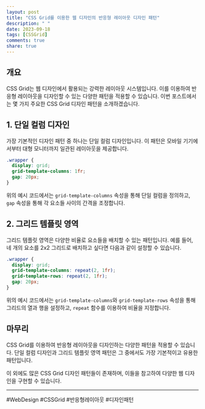 ```yaml
---
layout: post
title: "CSS Grid를 이용한 웹 디자인의 반응형 레이아웃 디자인 패턴"
description: " "
date: 2023-09-18
tags: [CSSGrid]
comments: true
share: true
---
```


## 개요

CSS Grid는 웹 디자인에서 활용되는 강력한 레이아웃 시스템입니다. 이를 이용하여 반응형 레이아웃을 디자인할 수 있는 다양한 패턴을 적용할 수 있습니다. 이번 포스트에서는 몇 가지 주요한 CSS Grid 디자인 패턴을 소개하겠습니다.

## 1. 단일 컬럼 디자인

가장 기본적인 디자인 패턴 중 하나는 단일 컬럼 디자인입니다. 이 패턴은 모바일 기기에서부터 대형 모니터까지 일관된 레이아웃을 제공합니다. 

```css
.wrapper {
  display: grid;
  grid-template-columns: 1fr;
  gap: 20px;
}
```

위의 예시 코드에서는 `grid-template-columns` 속성을 통해 단일 컬럼을 정의하고, `gap` 속성을 통해 각 요소들 사이의 간격을 조정합니다.

## 2. 그리드 템플릿 영역

그리드 템플릿 영역은 다양한 비율로 요소들을 배치할 수 있는 패턴입니다. 예를 들어, 네 개의 요소를 2x2 그리드로 배치하고 싶다면 다음과 같이 설정할 수 있습니다.

```css
.wrapper {
  display: grid;
  grid-template-columns: repeat(2, 1fr);
  grid-template-rows: repeat(2, 1fr);
  gap: 20px;
}
```

위의 예시 코드에서는 `grid-template-columns`와 `grid-template-rows` 속성을 통해 그리드의 열과 행을 설정하고, `repeat` 함수를 이용하여 비율을 지정합니다.

## 마무리

CSS Grid를 이용하여 반응형 레이아웃을 디자인하는 다양한 패턴을 적용할 수 있습니다. 단일 컬럼 디자인과 그리드 템플릿 영역 패턴은 그 중에서도 가장 기본적이고 유용한 패턴입니다. 

이 외에도 많은 CSS Grid 디자인 패턴들이 존재하며, 이들을 참고하여 다양한 웹 디자인을 구현할 수 있습니다.

---
#WebDesign #CSSGrid #반응형레이아웃 #디자인패턴